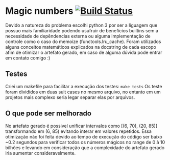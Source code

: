 # Magic numbers [![Build Status](https://travis-ci.com/diegosperes/b2challenge.svg?branch=master)](https://travis-ci.com/diegosperes/b2challenge)

Devido a natureza do problema escolhi python 3 por ser a liguagem que possuo mais familiaridade podendo usufruir de benefícios builtins sem a necessidade de depêndencias externa ou alguma implementação de controle como o caso do memoize (functools.lru_cache). Foram utilizados alguns conceitos matemáticos explicados na docstring de cada escopo afim de otimizar o artefato gerado, em caso de alguma dúvida pode entrar em contato comigo :)

## Testes

Criei um makefile para facilitar a execução dos testes: ```make tests```
Os teste foram dividídos em duas suit cases no mesmo arquivo, no entanto em um projetos mais complexo seria legar separar elas por arquivos.

## O que pode ser melhorado

No artefato gerado é possivel unificar intervalos como [(6, 70), (20, 85)] transformando em (6, 85) evitando interar em valores repetidos. Essa otimização não foi feita devido ao tempo de execução do código ser baixo ~0.2 segundos para verificar todos os números mágicos no range de 0 à 10 bilhões e levando em consideração que a complexidade do artefato gerado iria aumentar consideravelmente.